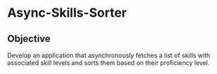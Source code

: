 # Async-Skills-Sorter

## Objective

Develop an application that asynchronously fetches a list of skills with associated skill levels and sorts them based on their proficiency level.
